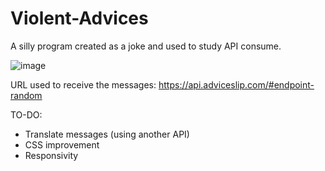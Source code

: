 # Violent-Advices
A silly program created as a joke and used to study API consume.

![image](https://github.com/user-attachments/assets/5aa21b9c-388b-4f6c-9f81-3136db2a4d13)

URL used to receive the messages: https://api.adviceslip.com/#endpoint-random

TO-DO:

- Translate messages (using another API)
- CSS improvement
- Responsivity
